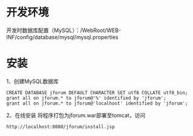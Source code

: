 # 开发环境
开发时数据库配置（MySQL）：/WebRoot/WEB-INF/config/database/mysql/mysql.properties

# 安装
1、创建MySQL数据库
```
CREATE DATABASE jforum DEFAULT CHARACTER SET utf8 COLLATE utf8_bin;
grant all on jforum.* to jforum@'%' identified by 'jforum';
grant all on jforum.* to jforum@'localhost' identified by 'jforum';
```

2、在线安装
将程序打包为jforum.war部署至tomcat，访问
```
http://localhost:8080/jforum/install.jsp
```